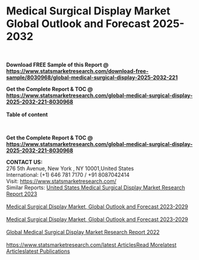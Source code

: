 <h1>Medical Surgical Display Market Global Outlook and Forecast 2025-2032</h1><br/><p><strong>Download FREE Sample of this Report @ <a href="https://www.statsmarketresearch.com/download-free-sample/8030968/global-medical-surgical-display-2025-2032-221">https://www.statsmarketresearch.com/download-free-sample/8030968/global-medical-surgical-display-2025-2032-221</a></strong></p><div><b>Get the Complete Report & TOC @ <a href="https://www.statsmarketresearch.com/global-medical-surgical-display-2025-2032-221-8030968">https://www.statsmarketresearch.com/global-medical-surgical-display-2025-2032-221-8030968</a></b></div><br><b>Table of content</b><p><br><div><b>Get the Complete Report & TOC @ <a href="https://www.statsmarketresearch.com/global-medical-surgical-display-2025-2032-221-8030968">https://www.statsmarketresearch.com/global-medical-surgical-display-2025-2032-221-8030968</a></b></div></p> <b>CONTACT US:</b><br>276 5th Avenue, New York , NY 10001,United States<br>International: (+1) 646 781 7170 / +91 8087042414<br>Visit: <a href="https://www.statsmarketresearch.com/">https://www.statsmarketresearch.com/</a><br>Similar Reports: <a href="https://www.statsmarketresearch.com/global-medical-surgical-display-2025-2032-221-8030968">United States Medical Surgical Display Market Research Report 2023</a><br/><br/><a href="https://www.statsmarketresearch.com/global-medical-surgical-display-2025-2032-221-8030968">Medical Surgical Display Market, Global Outlook and Forecast 2023-2029</a><br/><br/><a href="https://www.statsmarketresearch.com/global-medical-surgical-display-2025-2032-221-8030968">Medical Surgical Display Market, Global Outlook and Forecast 2023-2029</a><br/><br/><a href="https://www.statsmarketresearch.com/global-medical-surgical-display-2025-2032-221-8030968">Global Medical Surgical Display Market Research Report 2022</a><br/><br/><a href="https://gyeongbokgung.com">https://www.statsmarketresearch.com/</a><a href="https://hallyeomaritime.com">latest Articles</a><a href="https://jingwansa.com">Read More</a><a href=https://nguoiviet.jp/">latest Articles</a><a href="https://www.intelmarketresearch.com/">latest Publications</a>